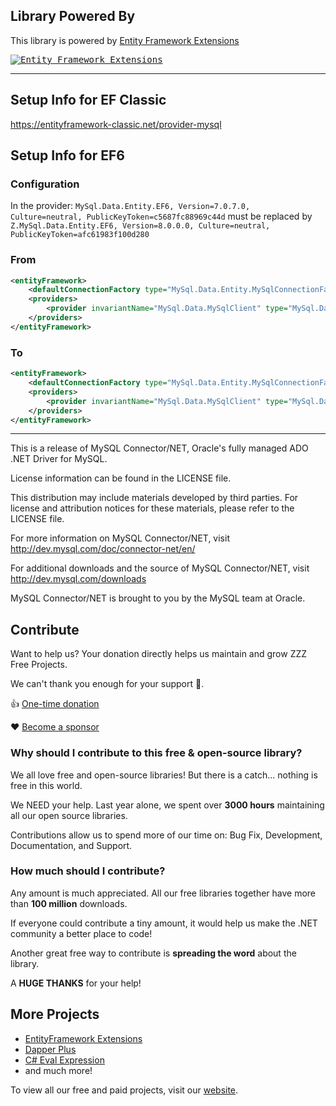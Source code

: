 ## Library Powered By

This library is powered by [Entity Framework Extensions](https://entityframework-extensions.net/?z=github&y=entityframework-plus)

<a href="https://entityframework-extensions.net/?z=github&y=entityframework-plus">
<kbd>
<img src="https://zzzprojects.github.io/images/logo/entityframework-extensions-pub.jpg" alt="Entity Framework Extensions" />
</kbd>
</a>

---

## Setup Info for EF Classic
https://entityframework-classic.net/provider-mysql

## Setup Info for EF6

### Configuration
In the provider: `MySql.Data.Entity.EF6, Version=7.0.7.0, Culture=neutral, PublicKeyToken=c5687fc88969c44d` must be replaced by `Z.MySql.Data.Entity.EF6, Version=8.0.0.0, Culture=neutral, PublicKeyToken=afc61983f100d280`

### From

```xml
<entityFramework>
	<defaultConnectionFactory type="MySql.Data.Entity.MySqlConnectionFactory, EntityFramework"></defaultConnectionFactory>
	<providers>
		<provider invariantName="MySql.Data.MySqlClient" type="MySql.Data.MySqlClient.MySqlProviderServices, MySql.Data.Entity.EF6, Version=7.0.7.0, Culture=neutral, PublicKeyToken=c5687fc88969c44d"></provider>
	</providers>
</entityFramework>
```

### To

```xml
<entityFramework>
	<defaultConnectionFactory type="MySql.Data.Entity.MySqlConnectionFactory, EntityFramework"></defaultConnectionFactory>
	<providers>
		<provider invariantName="MySql.Data.MySqlClient" type="MySql.Data.MySqlClient.MySqlProviderServices, Z.MySql.Data.Entity.EF6, Version=8.0.0.0, Culture=neutral, PublicKeyToken=afc61983f100d280"></provider>
	</providers>
</entityFramework>
```

---
This is a release of MySQL Connector/NET, Oracle's fully managed ADO .NET Driver for MySQL. 

License information can be found in the LICENSE file.

This distribution may include materials developed by third parties. 
For license and attribution notices for these materials, please refer to the LICENSE file. 

For more information on MySQL Connector/NET, visit 
  http://dev.mysql.com/doc/connector-net/en/

For additional downloads and the source of MySQL Connector/NET, visit
  http://dev.mysql.com/downloads

MySQL Connector/NET is brought to you by the MySQL team at Oracle.

## Contribute

Want to help us? Your donation directly helps us maintain and grow ZZZ Free Projects. 

We can't thank you enough for your support 🙏.

👍 [One-time donation](https://zzzprojects.com/contribute)

❤️ [Become a sponsor](https://github.com/sponsors/zzzprojects) 

### Why should I contribute to this free & open-source library?
We all love free and open-source libraries! But there is a catch... nothing is free in this world.

We NEED your help. Last year alone, we spent over **3000 hours** maintaining all our open source libraries.

Contributions allow us to spend more of our time on: Bug Fix, Development, Documentation, and Support.

### How much should I contribute?
Any amount is much appreciated. All our free libraries together have more than **100 million** downloads.

If everyone could contribute a tiny amount, it would help us make the .NET community a better place to code!

Another great free way to contribute is  **spreading the word** about the library.

A **HUGE THANKS** for your help!

## More Projects

- [EntityFramework Extensions](https://entityframework-extensions.net/)
- [Dapper Plus](https://dapper-plus.net/)
- [C# Eval Expression](https://eval-expression.net/)
- and much more! 

To view all our free and paid projects, visit our [website](https://zzzprojects.com/).

